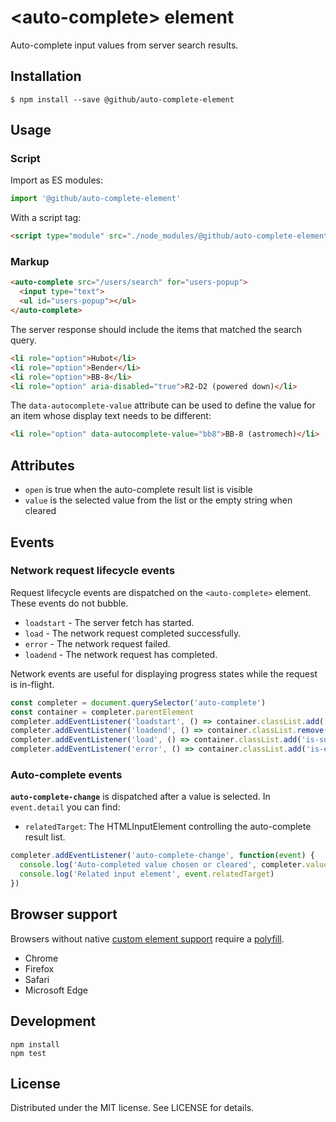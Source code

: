 # &lt;auto-complete&gt; element

Auto-complete input values from server search results.

## Installation

```
$ npm install --save @github/auto-complete-element
```

## Usage

### Script

Import as ES modules:

```js
import '@github/auto-complete-element'
```

With a script tag:

```html
<script type="module" src="./node_modules/@github/auto-complete-element/dist/bundle.js">
```

### Markup

```html
<auto-complete src="/users/search" for="users-popup">
  <input type="text">
  <ul id="users-popup"></ul>
</auto-complete>
```

The server response should include the items that matched the search query.

```html
<li role="option">Hubot</li>
<li role="option">Bender</li>
<li role="option">BB-8</li>
<li role="option" aria-disabled="true">R2-D2 (powered down)</li>
```

The `data-autocomplete-value` attribute can be used to define the value for an
item whose display text needs to be different:

```html
<li role="option" data-autocomplete-value="bb8">BB-8 (astromech)</li>
```

## Attributes

- `open` is true when the auto-complete result list is visible
- `value` is the selected value from the list or the empty string when cleared

## Events

### Network request lifecycle events

Request lifecycle events are dispatched on the `<auto-complete>` element. These events do not bubble.

- `loadstart` - The server fetch has started.
- `load` - The network request completed successfully.
- `error` - The network request failed.
- `loadend` - The network request has completed.

Network events are useful for displaying progress states while the request is in-flight.

```js
const completer = document.querySelector('auto-complete')
const container = completer.parentElement
completer.addEventListener('loadstart', () => container.classList.add('is-loading'))
completer.addEventListener('loadend', () => container.classList.remove('is-loading'))
completer.addEventListener('load', () => container.classList.add('is-success'))
completer.addEventListener('error', () => container.classList.add('is-error'))
```

### Auto-complete events

**`auto-complete-change`** is dispatched after a value is selected. In `event.detail` you can find:

- `relatedTarget`: The HTMLInputElement controlling the auto-complete result list.

```js
completer.addEventListener('auto-complete-change', function(event) {
  console.log('Auto-completed value chosen or cleared', completer.value)
  console.log('Related input element', event.relatedTarget)
})
```

## Browser support

Browsers without native [custom element support][support] require a [polyfill][].

- Chrome
- Firefox
- Safari
- Microsoft Edge

[support]: https://caniuse.com/#feat=custom-elementsv1
[polyfill]: https://github.com/webcomponents/custom-elements

## Development

```
npm install
npm test
```

## License

Distributed under the MIT license. See LICENSE for details.
